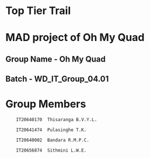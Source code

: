 # Top Tier Trail


# MAD project of Oh My Quad



## Group Name - Oh My Quad
## Batch - WD_IT_Group_04.01


# Group Members

        IT20640170	Thisaranga B.V.Y.L.
        
        IT20641474	Pulasinghe T.K.
        
        IT20640002	Bandara R.M.P.C.
        
        IT20656874	Sithmini L.W.E.
